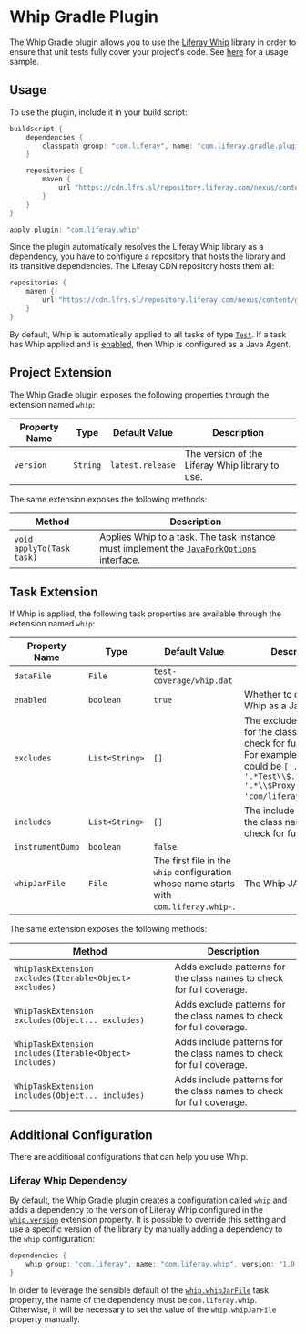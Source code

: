 # Whip Gradle Plugin

The Whip Gradle plugin allows you to use the [Liferay Whip](https://github.com/liferay/liferay-portal/tree/master/modules/test/whip)
library in order to ensure that unit tests fully cover your project's code. See
[here](https://github.com/liferay/liferay-portal/tree/master/modules/sdk/gradle-plugins-whip/samples)
for a usage sample.

## Usage

To use the plugin, include it in your build script:

```gradle
buildscript {
	dependencies {
		classpath group: "com.liferay", name: "com.liferay.gradle.plugins.whip", version: "1.0.4"
	}

	repositories {
		maven {
			url "https://cdn.lfrs.sl/repository.liferay.com/nexus/content/groups/public"
		}
	}
}

apply plugin: "com.liferay.whip"
```

Since the plugin automatically resolves the Liferay Whip library as a
dependency, you have to configure a repository that hosts the library and its
transitive dependencies. The Liferay CDN repository hosts them all:

```gradle
repositories {
	maven {
		url "https://cdn.lfrs.sl/repository.liferay.com/nexus/content/groups/public"
	}
}
```

By default, Whip is automatically applied to all tasks of type [`Test`](https://docs.gradle.org/current/javadoc/org/gradle/api/tasks/testing/Test.html).
If a task has Whip applied and is [enabled](#enabled), then Whip is configured
as a Java Agent.

## Project Extension

The Whip Gradle plugin exposes the following properties through the extension
named `whip`:

Property Name | Type | Default Value | Description
------------- | ---- | ------------- | -----------
<a name="version"></a>`version` | `String` | `latest.release` | The version of the Liferay Whip library to use.

The same extension exposes the following methods:

Method | Description
------ | -----------
`void applyTo(Task task)` | Applies Whip to a task. The task instance must implement the [`JavaForkOptions`](https://docs.gradle.org/current/javadoc/org/gradle/process/JavaForkOptions.html) interface.

## Task Extension

If Whip is applied, the following task properties are available through the
extension named `whip`:

Property Name | Type | Default Value | Description
------------- | ---- | ------------- | -----------
`dataFile` | `File` | `test-coverage/whip.dat` |
<a name="enabled"></a>`enabled` | `boolean` | `true` | Whether to configure Whip as a Java Agent.
`excludes` | `List<String>` | `[]` | The exclude patterns for the class names to check for full coverage. For example, a value could be `['.*Test', '.*Test\\$.*', '.*\\$Proxy.*', 'com/liferay/whip/.*']`.
`includes` | `List<String>` | `[]` | The include patterns for the class names to check for full coverage.
`instrumentDump` | `boolean` | `false` |
<a name="whipjarfile"></a>`whipJarFile` | `File` | The first file in the `whip` configuration whose name starts with `com.liferay.whip-`. | The Whip JAR file.

The same extension exposes the following methods:

Method | Description
------ | -----------
`WhipTaskExtension excludes(Iterable<Object> excludes)` | Adds exclude patterns for the class names to check for full coverage.
`WhipTaskExtension excludes(Object... excludes)` | Adds exclude patterns for the class names to check for full coverage.
`WhipTaskExtension includes(Iterable<Object> includes)` | Adds include patterns for the class names to check for full coverage.
`WhipTaskExtension includes(Object... includes)` | Adds include patterns for the class names to check for full coverage.

## Additional Configuration

There are additional configurations that can help you use Whip.

### Liferay Whip Dependency

By default, the Whip Gradle plugin creates a configuration called `whip` and
adds a dependency to the version of Liferay Whip configured in the [`whip.version`](#version)
extension property. It is possible to override this setting and use a specific
version of the library by manually adding a dependency to the `whip`
configuration:

```gradle
dependencies {
	whip group: "com.liferay", name: "com.liferay.whip", version: "1.0.1"
}
```

In order to leverage the sensible default of the [`whip.whipJarFile`](#whipjarfile)
task property, the name of the dependency must be `com.liferay.whip`. Otherwise,
it will be necessary to set the value of the `whip.whipJarFile` property
manually.
